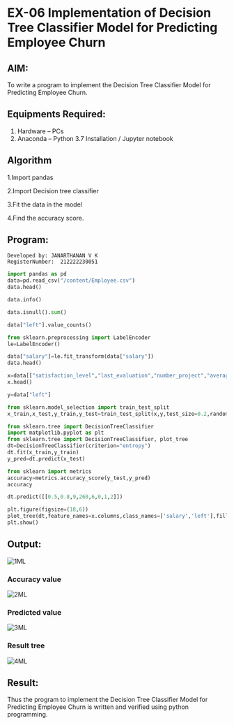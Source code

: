 # EX-06 Implementation of Decision Tree Classifier Model for Predicting Employee Churn

## AIM:
To write a program to implement the Decision Tree Classifier Model for Predicting Employee Churn.

## Equipments Required:
1. Hardware – PCs
2. Anaconda – Python 3.7 Installation / Jupyter notebook

## Algorithm
1.Import pandas

2.Import Decision tree classifier

3.Fit the data in the model

4.Find the accuracy score. 

## Program:
```
Developed by: JANARTHANAN V K
RegisterNumber:  212222230051
```
```python
import pandas as pd
data=pd.read_csv("/content/Employee.csv")
data.head()

data.info()

data.isnull().sum()

data["left"].value_counts()

from sklearn.preprocessing import LabelEncoder
le=LabelEncoder()

data["salary"]=le.fit_transform(data["salary"])
data.head()

x=data[["satisfaction_level","last_evaluation","number_project","average_montly_hours","time_spend_company","Work_accident","promotion_last_5years","salary"]]
x.head()

y=data["left"]

from sklearn.model_selection import train_test_split
x_train,x_test,y_train,y_test=train_test_split(x,y,test_size=0.2,random_state=100)

from sklearn.tree import DecisionTreeClassifier
import matplotlib.pyplot as plt
from sklearn.tree import DecisionTreeClassifier, plot_tree
dt=DecisionTreeClassifier(criterion="entropy")
dt.fit(x_train,y_train)
y_pred=dt.predict(x_test)

from sklearn import metrics
accuracy=metrics.accuracy_score(y_test,y_pred)
accuracy

dt.predict([[0.5,0.8,9,260,6,0,1,2]])

plt.figure(figsize=(18,6))
plot_tree(dt,feature_names=x.columns,class_names=['salary','left'],filled=True)
plt.show()
```
## Output:
![1ML](https://github.com/deepikasrinivasans/Implementation-of-Decision-Tree-Classifier-Model-for-Predicting-Employee-Churn/assets/119393935/93e3493b-39f3-4237-95e7-53f833e81559)
### Accuracy value
![2ML](https://github.com/deepikasrinivasans/Implementation-of-Decision-Tree-Classifier-Model-for-Predicting-Employee-Churn/assets/119393935/ea089a73-ae64-4a54-a8e8-f2e2a47f054d)
### Predicted value
![3ML](https://github.com/deepikasrinivasans/Implementation-of-Decision-Tree-Classifier-Model-for-Predicting-Employee-Churn/assets/119393935/db5c6812-394a-4a2e-b034-bea635ea152a)
### Result tree
![4ML](https://github.com/deepikasrinivasans/Implementation-of-Decision-Tree-Classifier-Model-for-Predicting-Employee-Churn/assets/119393935/df9702e0-e420-4d91-98bb-eee0acb708c6)
## Result:
Thus the program to implement the  Decision Tree Classifier Model for Predicting Employee Churn is written and verified using python programming.
